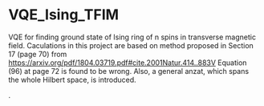 # VQE_Ising_TFIM
VQE for finding ground state of Ising ring of n spins in transverse magnetic field. 
Caculations in this project are based on method proposed in Section 17 (page 70) from https://arxiv.org/pdf/1804.03719.pdf#cite.2001Natur.414..883V
Equation (96) at page 72 is found to be wrong.
Also, a general anzat, which spans the whole Hilbert space, is introduced.

.

